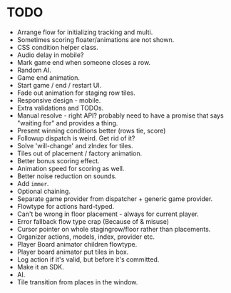 # TODO

- Arrange flow for initializing tracking and multi.
- Sometimes scoring floater/animations are not shown.
- CSS condition helper class.
- Audio delay in mobile?
- Mark game end when someone closes a row.
- Random AI.
- Game end animation.
- Start game / end / restart UI.
- Fade out animation for staging row tiles.
- Responsive design - mobile.
- Extra validations and TODOs.
- Manual resolve - right API? probably need to have a promise that says "waiting for" and provides a thing.
- Present winning conditions better (rows tie, score)
- Followup dispatch is weird. Get rid of it?
- Solve 'will-change' and zIndex for tiles.
- Tiles out of placement / factory animation.
- Better bonus scoring effect.
- Animation speed for scoring as well.
- Better noise reduction on sounds.
- Add `immer`.
- Optional chaining.
- Separate game provider from dispatcher + generic game provider.
- Flowtype for actions hard-typed.
- Can't be wrong in floor placement - always for current player.
- Error fallback flow type crap (Because of & misuse)
- Cursor pointer on whole stagingrow/floor rather than placements.
- Organizer actions, models, index, provider etc.
- Player Board animator children flowtype.
- Player board animator put tiles in box.
- Log action if it's valid, but before it's committed.
- Make it an SDK.
- AI.
- Tile transition from places in the window.
